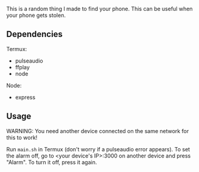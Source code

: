 This is a random thing I made to find your phone. This can be useful when your phone gets stolen.

## Dependencies

Termux:
- pulseaudio
- ffplay
- node

Node:
- express

## Usage

WARNING: You need another device connected on the same network for this to work!

Run `main.sh` in Termux (don't worry if a pulseaudio error appears). To set the alarm off, go to <your device's IP>:3000 on another device and press "Alarm". To turn it off, press it again.

